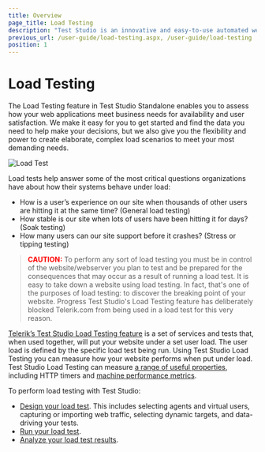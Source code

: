 ```yaml
---
title: Overview
page_title: Load Testing
description: "Test Studio is an innovative and easy-to-use automated web, WPF and load testing solution. Test Studio tests support essential technologies like ASP.NET AJAX, Silverlight, PHP and MVC. HTML5, Testing framework, functional testing, performance testing, load testing, exploratory testing, manual testing."
previous_url: /user-guide/load-testing.aspx, /user-guide/load-testing
position: 1
---
```

# Load Testing

The Load Testing feature in Test Studio Standalone enables you to assess how your web applications meet business needs for availability and user satisfaction. We make it easy for you to get started and find the data you need to help make your decisions, but we also give you the flexibility and power to create elaborate, complex load scenarios to meet your most demanding needs.

![Load Test][1]

Load tests help answer some of the most critical questions organizations have about how their systems behave under load:

- How is a user’s experience on our site when thousands of other users are hitting it at the same time? (General load testing)
- How stable is our site when lots of users have been hitting it for days? (Soak testing)
- How many users can our site support before it crashes? (Stress or tipping testing)

> **<font color="red">CAUTION:</font>** To perform any sort of load testing you must be in control of the website/webserver you plan to test and be prepared for the consequences that may occur as a result of running a load test. It is easy to take down a website using load testing. In fact, that's one of the purposes of load testing: to discover the breaking point of your website. Progress Test Studio's Load Testing feature has deliberately blocked Telerik.com from being used in a load test for this very reason.

<a href="http://www.telerik.com/automated-testing-tools/load-testing.aspx" target="_blank">Telerik’s Test Studio Load Testing feature</a> is a set of services and tests that, when used together, will put your website under a set user load. The user load is defined by the specific load test being run. Using Test Studio Load Testing you can measure how your website performs when put under load. Test Studio Load Testing can measure <a href="/features/testing-types/load-testing/analyzing-results" target="_blank">a range of useful properties</a>, including HTTP timers and <a href="/features/testing-types/load-testing/monitor-perf-metrics" target="_blank">machine performance metrics</a>.

To perform load testing with Test Studio:

- <a href="/features/testing-types/load-testing/designing-tests" target="_blank">Design your load test</a>. This includes selecting agents and virtual users, capturing or importing web traffic, selecting dynamic targets, and data-driving your tests.
- <a href="/features/testing-types/load-testing/running-tests" target="_blank">Run your load test</a>.
- <a href="/features/testing-types/load-testing/analyzing-results" target="_blank">Analyze your load test results</a>.

[1]: /img/features/testing-types/load-testing/overview/fig1.png